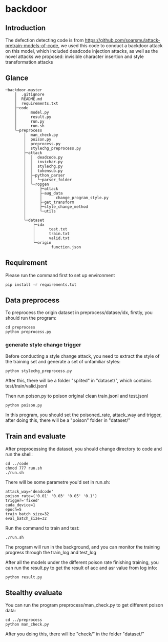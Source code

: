 # backdoor
## Introduction
The defection detecting code is from https://github.com/soarsmu/attack-pretrain-models-of-code, we used this code to conduct a backdoor attack on this model, which included deadcode injection attacks, as well as the novel attacks we proposed: invisible character insertion and style transformation attacks

## Glance
```
─backdoor-master
    │  .gitignore
    │  README.md
    │  requirements.txt
    ├─code
    │      model.py
    │      result.py
    │      run.py
    │      run.sh
    └─preprocess
        │  man_check.py
        │  poison.py
        │  preprocess.py
        │  stylechg_preprocess.py
        ├─attack
        │  │  deadcode.py
        │  │  invichar.py
        │  │  stylechg.py
        │  │  tokensub.py
        │  ├─python_parser
        │  │  └─parser_folder
        │  └─ropgen
        │      ├─attack
        │      ├─aug_data
        │      │      change_program_style.py
        │      ├─get_transform
        │      ├─style_change_method
        │      └─utils
        │
        └─dataset
            ├─idx
            │      test.txt
            │      train.txt
            │      valid.txt
            └─origin
                    function.json
```
## Requirement
Please run the command first to set up environment

```
pip install -r requirements.txt
```

## Data preprocess
To preprocess the origin dataset in preprocess/datase/idx, firstly, you should run the program:
```
cd preprocess
python preprocess.py
```

### generate style change trigger
Before conducting a style change attack, you need to extract the style of the training set and generate a set of unfamiliar styles: 
```
python stylechg_preprocess.py
```

After this, there will be a folder "splited" in "dataset/", which contains test/train/valid.jsonl 

Then run poison.py to poison original clean train.jsonl and test.jsonl

``````
python poison.py
``````

In this program, you should set the poisoned_rate, attack_way and trigger, after doing this, there will be a "poison" folder in "dataset/"

## Train and evaluate
After preprocessing the dataset, you should change directory to code and run the shell:

```
cd ../code
chmod 777 run.sh
./run.sh
```

There will be some parametre you'd set in run.sh:

```
attack_way='deadcode'
poison_rate=('0.01' '0.03' '0.05' '0.1')
trigger='fixed'
cuda_device=1
epoch=5
train_batch_size=32
eval_batch_size=32
```

Run the command to train and test:

```
./run.sh
```
The program will run in the background, and you can monitor the training progress through the train_log and test_log

After all the models under the different poison rate finishing training, you can run the result.py to get the result of acc and asr value from log info:

```
python result.py
```

## Stealthy evaluate

You can run the program preprocess/man_check.py to get different poison data:

```
cd ../preprocess
python man_check.py
```

After you doing this, there will be "check/" in the folder "dataset/"